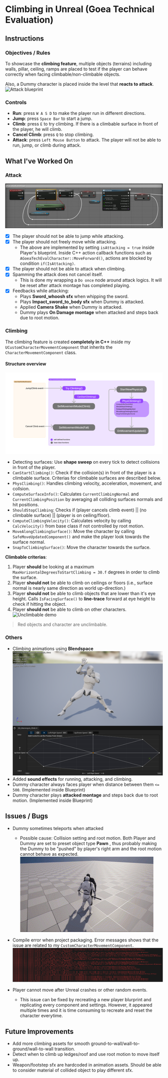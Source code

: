 # Climbing in Unreal (Goea Technical Evaluation)
## Instructions
### Objectives / Rules
To showcase the **climbing feature**, multiple objects (terrains) including walls, pillar, ceiling, ramps are placed to test if the player can behave correctly when facing climbable/non-climbable objects.

Also, a Dummy character is placed inside the level that **reacts to attack**.
![Attack blueprint](/pics/demo.gif)
### Controls
- **Run**: press `W A S D` to make the player run in different directions.
- **Jump**: press `Space Bar` to start a jump.
- **Climb**: press `E` to try climbing. If there is a climbable surface in front of the player, he will climb.
- **Cancel Climb**: press `Q` to stop climbing.
- **Attack**: press `Left Mouse Button` to attack. The player will not be able to run, jump, or climb during attack.

## What I've Worked On
### Attack
![Attack blueprint](/pics/attack-fix-up.png)
- [x] The player should not be able to jump while attacking.
- [x] The player should not freely move while attacking.
    - The above are implemented by setting `isAttacking = true` inside Player's blueprint. Inside C++ action callback functions such as `AGoeaTechEvalCharacter::MoveForward()`, actions are blocked by condition `if(IsAttacking)`.
- [x] The player should not be able to attack when climbing.
- [x] Spamming the attack does not cancel itself.
    - This is done my wrapping a `Do once` node around attack logics. It will be reset after attack montage has completed playing. 
- [x] Feedbacks while attacking:
    - Plays __Sword_whoosh sfx__ when whipping the sword.
    - Plays __Impact_sword_to_body sfx__ when Dummy is attacked.
    - Applied __Camera Shake__ when Dummy is attacked.
    - Dummy plays __On Damage montage__ when attacked and steps back due to root motion.

### Climbing
The climbing feature is created **completely in C++** inside my `UCustomCharacterMovementComponent` that inherits the `CharacterMovementComponent` class.

#### Structure overview
![Structure overview](./pics/structure_overview.png)
- Detecting surfaces: Use **shape sweep** on every tick to detect collisions in front of the player.
- `CanStartClimbing()`: Check if the collision(s) in front of the player is a climbable surface. Criterias for climbable surfaces are described below. 
- `PhysClimbing()`: Handles climbing velocity, acceleration, movement, and collsion.
- `ComputeSurfaceInfo()`: Calculates `CurrentClimbingNormal` and `CurrentClimbingPosition` by averaging all colliding surfaces normals and hit positions.
- `ShouldStopClimbing`: Checks if (player cancels climb event) || (no climbable surface) || (player is on ceiling/floor).
- `ComputeClimbingVelocity()`: Calculates velocity by calling `CalcVelocity()` from base class if not controlled by root motion.
- `MoveAlongClimbingSurface()`: Move the character by calling `SafeMoveUpdatedComponent()` and make the player look towards the surface normal.
- `SnapToClimbingSurface()`: Move the character towards the surface.

**Climbable criterias**: 
1. Player __should__ be looking at a maximum `MaxHorizontalDegreesToStartClimbing = 30.f` degrees in order to climb the surface.
2. Player __should not__ be able to climb on ceilings or floors (i.e., surface normal is nearly same direction as world up-direction.)
3. Player __should not__ be able to climb objects that are lower than it's eye height. Calls `IsFacingSurface()` to **line-trace** forward at eye height to check if hitting the object.
4. Player __should not__ be able to climb on other characters.
![Unclimbable demo](./pics/unclimbable_objects.gif)
>Red objects and character are unclimbable.

### Others
- Climbing animations using **Blendspace**
![Climb blendspace](./pics/blendspace.png)
- Added **sound effects** for running, attacking, and climbing.
- Dummy character always faces player when distance between them `<= 500`. (Implemented inside Blueprint)
- Dummy character plays **attacked montage** and steps back due to root motion. (Implemented inside Blueprint)

## Issues / Bugs
- Dummy sometimes teleports when attacked
    - Possible cause: 
        Collision setting and root motion. Both Player and Dummy are set to preset object type __Pawn__ , thus probably making the Dummy to be "pushed" by player's right arm and the root motion cannot behave as expected. \
![Dummy Teleports](./pics/Issue_DummyTeleport.gif) 
- Compile error when project packaging. Error messages shows that the issue are related to my `CustomCharacterMovementComponent`.
![Error Massage](./pics/Issue_packaging.png)

- Player cannot move after Unreal crashes or other random events. 
    - This issue can be fixed by recreating a new player blurprint and replicating every component and settings. However, it appeared multiple times and it is time consuming to recreate and reset the character everytime.



## Future Improvements
- Add more climbing assets for smooth ground-to-wall/wall-to-ground/wall-to-wall transition.
- Detect when to climb up ledges/roof and use root motion to move itself up.
- Weapon/footstep sfx are hardcoded in animation assets. Should be able to consider material of collided object to play different sfx.

